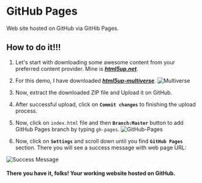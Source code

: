 # GitHub Pages
Web site hosted on GitHub via GitHib Pages.

## How to do it!!!

1. Let's start with downloading some awesome content from your preferred content provider. Mine is ***[html5up.net](https://html5up.net/)***.
2. For this demo, I have downloaded ***[html5up-multiverse](https://html5up.net/multiverse/download)***.
![Multiverse](https://html5up.net/uploads/images/multiverse.jpg)

3.  Now, extract the downloaded ZIP file and Upload it on GitHub.
4. After successful upload, click on **`Commit changes`** to finishing the upload process.
5. Now, click on `index.html` file and then **`Branch:Master`** button to add GitHub Pages branch by typing `gh-pages`.
![GitHub-Pages](http://image.prntscr.com/image/5a0950a293b8482ea5b6b3dc32fbafd4.png)

6. Now, click on **`Settings`** and scroll down until you find **`GitHub Pages`** section. There you will see a success message with web page URL:

![Success Message](http://image.prntscr.com/image/3a7226b5100a43d6bbb902f943b7bb58.png)


#### There you have it, folks! Your working website hosted on GitHub.
